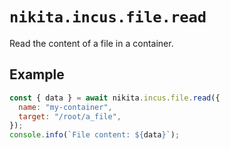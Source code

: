 # `nikita.incus.file.read`

Read the content of a file in a container.

## Example

```js
const { data } = await nikita.incus.file.read({
  name: "my-container",
  target: "/root/a_file",
});
console.info(`File content: ${data}`);
```

